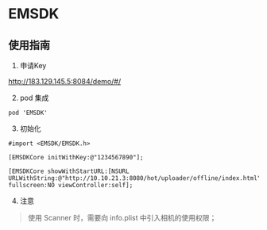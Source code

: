 # EMSDK
## 使用指南

1. 申请Key

http://183.129.145.5:8084/demo/#/

2. pod 集成

`pod 'EMSDK'`

3. 初始化
```
#import <EMSDK/EMSDK.h>

[EMSDKCore initWithKey:@"1234567890"];

[EMSDKCore showWithStartURL:[NSURL URLWithString:@"http://10.10.21.3:8080/hot/uploader/offline/index.html"] fullscreen:NO viewController:self];
```

4. 注意
> 使用 Scanner 时，需要向 info.plist 中引入相机的使用权限；


